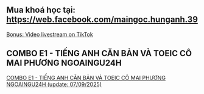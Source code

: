## Mua khoá học tại: https://web.facebook.com/maingoc.hunganh.39
[Bonus: Video livestream on TikTok](https://vkvideo.ru/playlist/-225145427_37)


## COMBO E1 - TIẾNG ANH CĂN BẢN VÀ TOEIC CÔ MAI PHƯƠNG NGOAINGU24H
[COMBO E1 - TIẾNG ANH CĂN BẢN VÀ TOEIC CÔ MAI PHƯƠNG NGOAINGU24H (update: 07/09/2025)](https://docs.google.com/spreadsheets/d/1aT65DPYZBMUYUj99Ds1NAJrdvipWAqqIzI64hm3rKNA/edit?usp=sharing)

